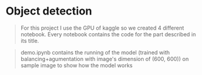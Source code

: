 # Object detection

> For this project I use the GPU of kaggle so we created 4 different notebook. Every notebook contains the code for the part described in its title.


> demo.ipynb contains the running of the model (trained with balancing+agumentation with image's dimension of (600, 600)) on sample image to show how the model works
